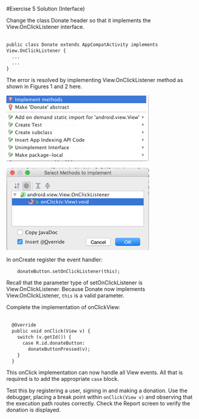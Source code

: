 #Exercise 5 Solution (Interface)

Change the class Donate header so that it implements the View.OnClickListener interface.

```

public class Donate extends AppCompatActivity implements View.OnClickListener {
  ...
  ...
}

```

The error is resolved by implementing View.OnClickListener method as shown in Figures 1 and 2 here.

![Figure 1: Error generated requiring interface method implementation to resolve](img/04.png)

![Figure 2: View.OnClickListener sole method onClick requires implementation](img/05.png)

In onCreate register the event handler:

```
    donateButton.setOnClickListener(this);
```

Recall that the parameter type of setOnClickListener is View.OnClickListener. Because Donate now implements View.OnClickListener, `this` is a valid parameter.

Complete the implementation of onClickView:

```

  @Override
  public void onClick(View v) {
    switch (v.getId()) {
      case R.id.donateButton:
        donateButtonPressed(v);
    }
  }
```

This onClick implementation can now handle all View events. All that is required is to add the appropriate `case` block.

Test this by registering a user, signing in and making a donation. Use the debugger, placing a break point within `onClick(View v)` and observing that the execution path routes correctly. Check the Report screen to verify the donation is displayed.